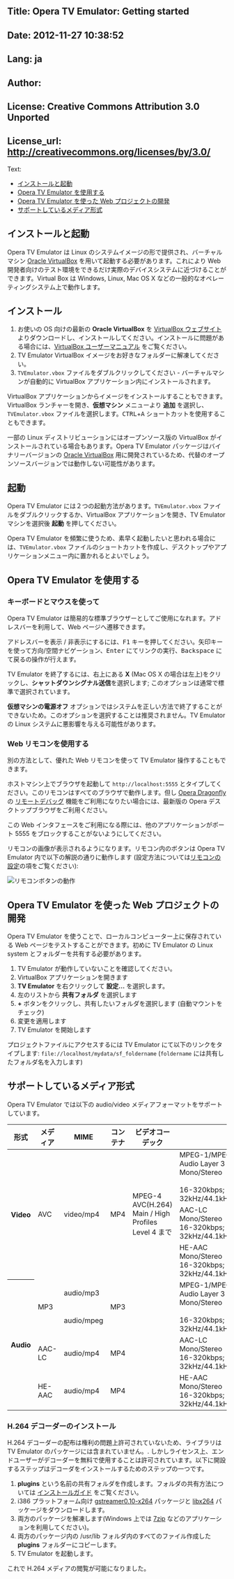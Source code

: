 Title: Opera TV Emulator: Getting started
----
Date: 2012-11-27 10:38:52
----
Lang: ja
----
Author: 
----
License: Creative Commons Attribution 3.0 Unported
----
License_url: http://creativecommons.org/licenses/by/3.0/
----
Text:

<ul>
    <li><a href="#install">インストールと起動</a></li>
    <li><a href="#using">Opera TV Emulator を使用する</a></li>
    <li><a href="#developing">Opera TV Emulator を使った Web プロジェクトの開発</a></li>
    <li><a href="#media">サポートしているメディア形式</a></li>
</ul>

<h2 id="install">インストールと起動</h2>

<p>Opera TV Emulator は Linux のシステムイメージの形で提供され、バーチャルマシン <a href="https://www.virtualbox.org/">Oracle VirtualBox</a> を用いて起動する必要があります。これにより Web 開発者向けのテスト環境をできるだけ実際のデバイスシステムに近づけることができます。Virtual Box は Windows, Linux, Mac OS X などの一般的なオペレーティングシステム上で動作します。 </p>

<h2>インストール</h2>

<ol>
    <li>お使いの OS 向けの最新の <strong>Oracle VirtualBox</strong> を <a href="http://www.virtualbox.org/wiki/Downloads">VirtualBox ウェブサイト</a> よりダウンロードし、インストールしてください。インストールに問題がある場合には、<a href="http://www.virtualbox.org/manual/UserManual.html">VirtualBox ユーザーマニュアル</a> をご覧ください。</li>
    <li>TV Emulator VirtualBox イメージをお好きなフォルダーに解凍してください。</li>
    <li><code>TVEmulator.vbox</code> ファイルをダブルクリックしてください - バーチャルマシンが自動的に VirtualBox アプリケーション内にインストールされます。</li>
</ol>

<p class="note">VirtualBox アプリケーションからイメージをインストールすることもできます。VirtualBox ランチャーを開き、<b>仮想マシン</b> メニューより <b>追加</b> を選択し、<code>TVEmulator.vbox</code> ファイルを選択します。<kbd>CTRL</kbd>+<kbd>A</kbd> ショートカットを使用することもできます。</p>

<p class="note">一部の Linux ディストリビューションにはオープンソース版の VirtualBox がインストールされている場合もあります。Opera TV Emulator パッケージはバイナリーバージョンの <a href="https://www.virtualbox.org/">Oracle VirtualBox</a> 用に開発されているため、代替のオープンソースバージョンでは動作しない可能性があります。</p>

<h2>起動</h2>

<p>Opera TV Emulator には２つの起動方法があります。<code>TVEmulator.vbox</code> ファイルをダブルクリックするか、VirtualBox アプリケーションを開き、TV Emulator マシンを選択後 <b>起動</b> を押してください。</p>

<p>Opera TV Emulator を頻繁に使うため、素早く起動したいと思われる場合には、<code>TVEmulator.vbox</code> ファイルのショートカットを作成し、デスクトップやアプリケーションメニュー内に置かれるとよいでしょう。 </p>

<h2 id="using">Opera TV Emulator を使用する</h2>

<h3>キーボードとマウスを使って</h3>

<p>Opera TV Emulator は簡易的な標準ブラウザーとしてご使用になれます。アドレスバーを利用して、Web ページへ遷移できます。</p>

<p>アドレスバーを表示 / 非表示にするには、<kbd>F1</kbd> キーを押してください。矢印キーを使って方向/空間ナビゲーション、<kbd>Enter</kbd> にてリンクの実行、<kbd>Backspace</kbd> にて戻るの操作が行えます。</p>

<p> TV Emulator を終了するには、右上にある <b>X</b> (Mac OS X の場合は左上)をクリックし、<b>シャットダウンシグナル送信</b>を選択します; このオプションは通常で標準で選択されています。</p>

<p><b>仮想マシンの電源オフ</b> オプションではシステムを正しい方法で終了することができないため。このオプションを選択することは推奨されません。TV Emulator の Linux システムに悪影響を与える可能性があります。</p>

<h3>Web リモコンを使用する</h3>

<p> 別の方法として、優れた Web リモコンを使って TV Emulator 操作することもできます。</p>

<p>ホストマシン上でブラウザを起動して <code>http://localhost:5555</code> とタイプしてください。このリモコンはすべてのブラウザで動作します。但し <a href="http://www.opera.com/dragonfly">Opera Dragonfly</a> の <a href="../opera-tv-emulator-developer-tools/#debugging">リモートデバッグ</a> 機能をご利用になりたい場合には、最新版の Opera デスクトップブラウザをご利用ください。</p>

<p class="note">この Web インタフェースをご利用になる際には、他のアプリケーションがポート 5555 をブロックすることがないようにしてください。</p>

<p>リモコンの画像が表示されるようになります。リモコン内のボタンは Opera TV Emulator 内で以下の解説の通りに動作します (設定方法については<a href="../opera-tv-emulator-developer-tools/#settings">リモコンの設定</a>の項をご覧ください):</p>

<p><img src="http://devfiles.myopera.com/articles/6662/remote090911.png" alt="リモコンボタンの動作" /></p>

<h2 id="developing">Opera TV Emulator を使った Web プロジェクトの開発</h2>

<p>Opera TV Emulator を使うことで、ローカルコンピューター上に保存されている Web ページをテストすることができます。初めに TV Emulator の Linux system とフォルダーを共有する必要があります。</p>

<ol>
    <li>TV Emulator が動作していないことを確認してください。</li>
    <li>VirtualBox アプリケーションを開きます</li>
    <li><b>TV Emulator</b> を右クリックして <b>設定...</b> を選択します。</li>
    <li>左のリストから <b>共有フォルダ</b> を選択します</li>
    <li><b>+</b> ボタンをクリックし、共有したいフォルダを選択します (自動マウントをチェック)</li>
    <li>変更を適用します</li>
    <li>TV Emulator を開始します</li>
</ol>

<p>プロジェクトファイルにアクセスするには TV Emulator にて以下のリンクをタイプします: <code>file://localhost/mydata/sf_foldername</code> (<code>foldername</code> には共有したフォルダ名を入力します)</p>

<h2 id="media">サポートしているメディア形式</h2>

<p>Opera TV Emulator では以下の audio/video メディアフォーマットをサポートしています。</p>

<table>
<thead>
<tr>
<th>形式</th>
<th>メディア</th>
<th>MIME</th>
<th>コンテナ</th>
<th>ビデオコーデック</th>
<th>オーディオコーデック</th>
</tr>
</thead>
<tbody>
<tr>
<th rowspan="3">Video</th>
<td rowspan="3">AVC</td>
<td rowspan="3">video/mp4</td>
<td rowspan="3">MP4</td>
<td rowspan="3">MPEG-4 AVC(H.264)<br />Main / High Profiles<br />Level 4 まで</td>
<td>MPEG-1/MPEG-2<br />Audio Layer 3<br />Mono/Stereo<br />　　　　　　　　　　　　　　　　　　　　　　　　　　　　　　　　　　　　　　　　　　　　　　　　　　　　　　　　　16-320kbps; SBR/VBR<br />32kHz/44.1kHz/48kHz</td>
</tr>
<tr>
<td>AAC-LC<br />
Mono/Stereo<br />
16-320kbps; SBR/VBR<br />
32kHz/44.1kHz/48kHz</td>
</tr>
<tr>
<td>HE-AAC<br />
Mono/Stereo<br />
16-320kbps; SBR/VBR<br />
32kHz/44.1kHz/48kHz</td>
</tr>
<tr>
<th rowspan="4" style="border-top:1px black solid;">Audio</th>
<td rowspan="2">MP3</td>
<td>audio/mp3</td>
<td rowspan="2">MP3</td>
<td rowspan="2"></td>
<td rowspan="2">MPEG-1/MPEG-2<br />Audio Layer 3<br />Mono/Stereo<br />　　　　　　　　　　　　　　　　　　　　　　　　　　　　　　　　　　　　　　　　　　　　　　　　　　　　　　　　　16-320kbps; SBR/VBR<br />32kHz/44.1kHz/48kHz</td>
</tr>
<tr>
<td>audio/mpeg</td>
</tr>
<tr>
<td>AAC-LC</td>
<td>audio/mp4</td>
<td>MP4</td>
<td></td>
<td>AAC-LC<br />
Mono/Stereo<br />
16-320kbps; SBR/VBR<br />
32kHz/44.1kHz/48kHz</td>
</tr>
<tr>
<td>HE-AAC</td>
<td>audio/mp4</td>
<td>MP4</td>
<td></td>
<td>HE-AAC<br />
Mono/Stereo<br />
16-320kbps; SBR/VBR<br />
32kHz/44.1kHz/48kHz</td>
</tr>
</tbody>
</table>

<h3>H.264 デコーダーのインストール</h3>

<p>H.264 デコーダーの配布は権利の問題上許可されていないため、ライブラリは TV Emulator のパッケージには含まれていません。. しかしライセンス上、エンドユーザーがデコーダーを無料で使用することは許可されています。以下に開設するステップはデコーダをインストールするためのステップの一つです。</p>

<ol>
    <li><b>plugins</b> という名前の共有フォルダを作成します。フォルダの共有方法については <a href="#developing">インストールガイド</a> をご覧ください。</li>
    <li>i386 プラットフォーム向け <a href="http://debian-multimedia.org/pool/main/g/gst-plugins-ugly/gstreamer0.10-x264_0.10.17-0.0_i386.deb" checked="true">gstreamer0.10-x264</a> パッケージと <a href="http://debian-multimedia.org/pool/main/x/x264/libx264-112_0.svn20110115-0.0_i386.deb">libx264</a> パッケージをダウンロードします。</li>
    <li>両方のパッケージを解凍します(Windows 上では <a href="http://www.7-zip.org/download.html">7zip</a> などのアプリケーションを利用してください)。</li>
    <li>両方のパッケージ内の /usr/lib フォルダ内のすべてのファイル作成した <b>plugins</b> フォルダーにコピーします。</li>
    <li>TV Emulator を起動します。</li>
</ol>

<p>これで H.264 メディアの閲覧が可能になりました。</p>
